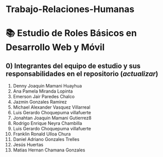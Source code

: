 # Trabajo-Relaciones-Humanas
# 📚 Estudio de Roles Básicos en Desarrollo Web y Móvil
## 0) Integrantes del equipo de estudio y sus responsabilidades en el repositorio (*actualizar*)

1. Denny Joaquin Mamani Huayhua   
2. Ana Pamela Miranda Lopinta      
3. Emerson Jair Paredes Chalco
4. Jazmin Gonzales Ramirez             
5. Michael Alexander Vasquez Villarreal
6. Luis Gerardo Choquepuma villafuerte
7. Jonahtan Joaquin Mamani Gutierrez8
8. Rodrigo Enrique Neyra Chambilla  
9. Luis Gerardo Choquepuma villafuerte
10. Franklin Ronald Ulloa Chura 
11. Daniel Adriano Gonzales Trelles 
12. Jesús Huertas 
13.  Matias Hernan Chamana Gonzales     
